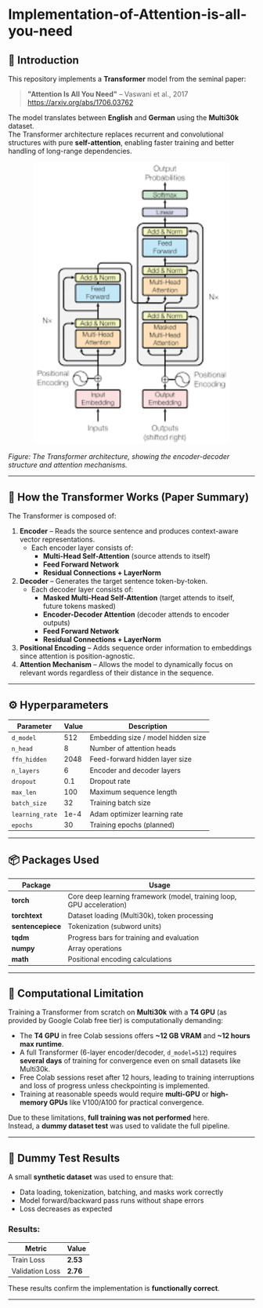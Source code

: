 # Implementation-of-Attention-is-all-you-need

## 📌 Introduction
This repository implements a **Transformer** model from the seminal paper:

> **"Attention Is All You Need"** – Vaswani et al., 2017  
> https://arxiv.org/abs/1706.03762

The model translates between **English** and **German** using the **Multi30k** dataset.  
The Transformer architecture replaces recurrent and convolutional structures with pure **self-attention**, enabling faster training and better handling of long-range dependencies.

<p align="center">
  <img src="download.png" width="400" alt="Transformer architecture"/>
</p>

*Figure: The Transformer architecture, showing the encoder-decoder structure and attention mechanisms.*

---

## 🧠 How the Transformer Works (Paper Summary)
The Transformer is composed of:
1. **Encoder** – Reads the source sentence and produces context-aware vector representations.  
   - Each encoder layer consists of:
     - **Multi-Head Self-Attention** (source attends to itself)
     - **Feed Forward Network**
     - **Residual Connections + LayerNorm**
2. **Decoder** – Generates the target sentence token-by-token.  
   - Each decoder layer consists of:
     - **Masked Multi-Head Self-Attention** (target attends to itself, future tokens masked)
     - **Encoder-Decoder Attention** (decoder attends to encoder outputs)
     - **Feed Forward Network**
     - **Residual Connections + LayerNorm**
3. **Positional Encoding** – Adds sequence order information to embeddings since attention is position-agnostic.
4. **Attention Mechanism** – Allows the model to dynamically focus on relevant words regardless of their distance in the sequence.

---

## ⚙️ Hyperparameters
| Parameter         | Value     | Description |
|-------------------|-----------|-------------|
| `d_model`         | 512       | Embedding size / model hidden size |
| `n_head`          | 8         | Number of attention heads |
| `ffn_hidden`      | 2048      | Feed-forward hidden layer size |
| `n_layers`        | 6         | Encoder and decoder layers |
| `dropout`         | 0.1       | Dropout rate |
| `max_len`         | 100       | Maximum sequence length |
| `batch_size`      | 32        | Training batch size |
| `learning_rate`   | 1e-4      | Adam optimizer learning rate |
| `epochs`          | 30        | Training epochs (planned) |

---

## 📦 Packages Used
| Package         | Usage |
|-----------------|-------|
| **torch**       | Core deep learning framework (model, training loop, GPU acceleration) |
| **torchtext**   | Dataset loading (Multi30k), token processing |
| **sentencepiece** | Tokenization (subword units) |
| **tqdm**        | Progress bars for training and evaluation |
| **numpy**       | Array operations |
| **math**        | Positional encoding calculations |

---

## 🚫 Computational Limitation
Training a Transformer from scratch on **Multi30k** with a **T4 GPU** (as provided by Google Colab free tier) is computationally demanding:
- The **T4 GPU** in free Colab sessions offers **~12 GB VRAM** and **~12 hours max runtime**.
- A full Transformer (6-layer encoder/decoder, `d_model=512`) requires **several days** of training for convergence even on small datasets like Multi30k.
- Free Colab sessions reset after 12 hours, leading to training interruptions and loss of progress unless checkpointing is implemented.
- Training at reasonable speeds would require **multi-GPU** or **high-memory GPUs** like V100/A100 for practical convergence.

Due to these limitations, **full training was not performed** here.  
Instead, a **dummy dataset test** was used to validate the full pipeline.

---

## 🧪 Dummy Test Results
A small **synthetic dataset** was used to ensure that:
- Data loading, tokenization, batching, and masks work correctly
- Model forward/backward pass runs without shape errors
- Loss decreases as expected

### Results:
| Metric       | Value |
|--------------|-------|
| Train Loss   | **2.53** |
| Validation Loss | **2.76** |

These results confirm the implementation is **functionally correct**.

---


